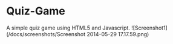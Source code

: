 Quiz-Game
=========
A simple quiz game using HTML5 and Javascript.
![Screenshot1](/docs/screenshots/Screenshot 2014-05-29 17.17.59.png)
